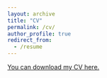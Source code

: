 ```yaml
---
layout: archive
title: "CV"
permalink: /cv/
author_profile: true
redirect_from:
  - /resume
---
```



[You can download my CV here.]('Zeyu-CV.pdf')
